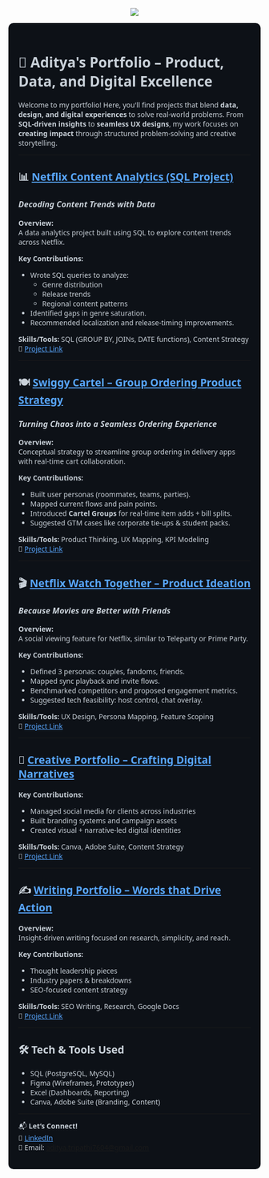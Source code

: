 <!-- Simulated Dark Theme -->
<p align="center">
  <img src="https://capsule-render.vercel.app/api?type=waving&color=0E1111&height=180&section=header&text=Aditya%20Tripathi&fontColor=ffffff&fontSize=40&animation=fadeIn" />
</p>

<div style="background-color:#0d1117; padding: 20px; border-radius: 10px; color: #c9d1d9; font-family: 'Segoe UI', Tahoma, Geneva, Verdana, sans-serif;">

# 🚀 Aditya's Portfolio – Product, Data, and Digital Excellence

Welcome to my portfolio! Here, you'll find projects that blend **data, design, and digital experiences** to solve real-world problems. From **SQL-driven insights** to **seamless UX designs**, my work focuses on **creating impact** through structured problem-solving and creative storytelling.

---

## 📊 <a href="https://github.com/Aditya-Tripathi07/SQL_NETFLIX_PROJECT" style="color:#58a6ff">Netflix Content Analytics (SQL Project)</a>  
### *Decoding Content Trends with Data*  
**Overview:**  
A data analytics project built using SQL to explore content trends across Netflix.  

**Key Contributions:**  
- Wrote SQL queries to analyze:
  - Genre distribution  
  - Release trends  
  - Regional content patterns  
- Identified gaps in genre saturation.  
- Recommended localization and release-timing improvements.

**Skills/Tools:** SQL (GROUP BY, JOINs, DATE functions), Content Strategy  
🔗 <a href="https://github.com/Aditya-Tripathi07/SQL_NETFLIX_PROJECT" style="color:#58a6ff">Project Link</a>

---

## 🍽️ <a href="https://swiggy-cartel-product.my.canva.site/" style="color:#58a6ff">Swiggy Cartel – Group Ordering Product Strategy</a>  
### *Turning Chaos into a Seamless Ordering Experience*  

**Overview:**  
Conceptual strategy to streamline group ordering in delivery apps with real-time cart collaboration.

**Key Contributions:**  
- Built user personas (roommates, teams, parties).  
- Mapped current flows and pain points.  
- Introduced **Cartel Groups** for real-time item adds + bill splits.  
- Suggested GTM cases like corporate tie-ups & student packs.  

**Skills/Tools:** Product Thinking, UX Mapping, KPI Modeling  
🔗 <a href="https://swiggy-cartel-product.my.canva.site/" style="color:#58a6ff">Project Link</a>

---

## 🎬 <a href="https://swiggy-cartel-product.my.canva.site/netflix-product-website" style="color:#58a6ff">Netflix Watch Together – Product Ideation</a>  
### *Because Movies are Better with Friends*

**Overview:**  
A social viewing feature for Netflix, similar to Teleparty or Prime Party.

**Key Contributions:**  
- Defined 3 personas: couples, fandoms, friends.  
- Mapped sync playback and invite flows.  
- Benchmarked competitors and proposed engagement metrics.  
- Suggested tech feasibility: host control, chat overlay.  

**Skills/Tools:** UX Design, Persona Mapping, Feature Scoping  
🔗 <a href="https://swiggy-cartel-product.my.canva.site/netflix-product-website" style="color:#58a6ff">Project Link</a>

---

## 🎨 <a href="https://swiggy-cartel-product.my.canva.site/copy-of-creative-portfolio" style="color:#58a6ff">Creative Portfolio – Crafting Digital Narratives</a>  

**Key Contributions:**  
- Managed social media for clients across industries  
- Built branding systems and campaign assets  
- Created visual + narrative-led digital identities  

**Skills/Tools:** Canva, Adobe Suite, Content Strategy  
🔗 <a href="https://swiggy-cartel-product.my.canva.site/copy-of-creative-portfolio" style="color:#58a6ff">Project Link</a>

---

## ✍️ <a href="https://drive.google.com/drive/folders/1YUr8hiwiHnt2hLxDkeiAlNEKnIWstlnA" style="color:#58a6ff">Writing Portfolio – Words that Drive Action</a>  

**Overview:**  
Insight-driven writing focused on research, simplicity, and reach.

**Key Contributions:**  
- Thought leadership pieces  
- Industry papers & breakdowns  
- SEO-focused content strategy  

**Skills/Tools:** SEO Writing, Research, Google Docs  
🔗 <a href="https://drive.google.com/drive/folders/1YUr8hiwiHnt2hLxDkeiAlNEKnIWstlnA" style="color:#58a6ff">Project Link</a>

---

## 🛠 Tech & Tools Used  
- SQL (PostgreSQL, MySQL)  
- Figma (Wireframes, Prototypes)  
- Excel (Dashboards, Reporting)  
- Canva, Adobe Suite (Branding, Content)

---

📬 <strong>Let’s Connect!</strong>  
💼 <a href="https://www.linkedin.com/in/aditya7604/" style="color:#58a6ff">LinkedIn</a>  
📧 Email: aditya.tripathi7604@gmail.com

</div>
